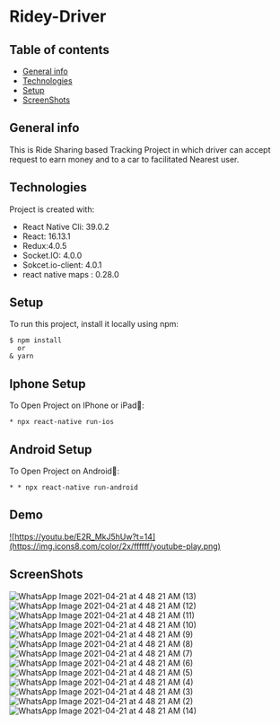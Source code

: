 # Ridey-Driver
## Table of contents
* [General info](#general-info)
* [Technologies](#technologies)
* [Setup](#setup)
* [ScreenShots](#ScreenShots)

## General info
This is Ride Sharing based Tracking Project in which driver can accept request to earn money and to  a car to facilitated  Nearest user.
	
## Technologies
Project is created with:
* React Native Cli: 39.0.2
* React: 16.13.1
* Redux:4.0.5
* Socket.IO: 4.0.0
* Sokcet.io-client: 4.0.1
* react native maps : 0.28.0
	
## Setup
To run this project, install it locally using npm:

```
$ npm install
  or
& yarn
```
## Iphone Setup
To Open Project on IPhone or iPad🍎:
```
* npx react-native run-ios
```
## Android Setup
To Open Project on Android🤖:
```
* * npx react-native run-android
```
## Demo
<a href="https://youtu.be/E2R_MkJ5hUw?t=14">![https://youtu.be/E2R_MkJ5hUw?t=14](https://img.icons8.com/color/2x/ffffff/youtube-play.png)</a>
## ScreenShots
![WhatsApp Image 2021-04-21 at 4 48 21 AM (13)](https://user-images.githubusercontent.com/47910818/115478242-2ae25180-a25f-11eb-9037-b06f3ae46403.jpeg)
![WhatsApp Image 2021-04-21 at 4 48 21 AM (12)](https://user-images.githubusercontent.com/47910818/115478252-2c137e80-a25f-11eb-8037-d57909cd36d9.jpeg)
![WhatsApp Image 2021-04-21 at 4 48 21 AM (11)](https://user-images.githubusercontent.com/47910818/115478254-2cac1500-a25f-11eb-8f0f-cb2a0760543f.jpeg)
![WhatsApp Image 2021-04-21 at 4 48 21 AM (10)](https://user-images.githubusercontent.com/47910818/115478256-2cac1500-a25f-11eb-9add-d24156be5e4d.jpeg)
![WhatsApp Image 2021-04-21 at 4 48 21 AM (9)](https://user-images.githubusercontent.com/47910818/115478257-2d44ab80-a25f-11eb-9d00-6c80ac242ac6.jpeg)
![WhatsApp Image 2021-04-21 at 4 48 21 AM (8)](https://user-images.githubusercontent.com/47910818/115478259-2d44ab80-a25f-11eb-96b7-1561a2e3369c.jpeg)
![WhatsApp Image 2021-04-21 at 4 48 21 AM (7)](https://user-images.githubusercontent.com/47910818/115478260-2ddd4200-a25f-11eb-9f5a-16140b53600d.jpeg)
![WhatsApp Image 2021-04-21 at 4 48 21 AM (6)](https://user-images.githubusercontent.com/47910818/115478261-2e75d880-a25f-11eb-89a7-00adee633221.jpeg)
![WhatsApp Image 2021-04-21 at 4 48 21 AM (5)](https://user-images.githubusercontent.com/47910818/115478262-2e75d880-a25f-11eb-8ff3-c0f02e252916.jpeg)
![WhatsApp Image 2021-04-21 at 4 48 21 AM (4)](https://user-images.githubusercontent.com/47910818/115478263-2f0e6f00-a25f-11eb-817a-002e3582161c.jpeg)
![WhatsApp Image 2021-04-21 at 4 48 21 AM (3)](https://user-images.githubusercontent.com/47910818/115478265-2f0e6f00-a25f-11eb-941b-82c941722d3c.jpeg)
![WhatsApp Image 2021-04-21 at 4 48 21 AM (2)](https://user-images.githubusercontent.com/47910818/115478266-2fa70580-a25f-11eb-8631-a55c604d158a.jpeg)
![WhatsApp Image 2021-04-21 at 4 48 21 AM (14)](https://user-images.githubusercontent.com/47910818/115478267-303f9c00-a25f-11eb-9b34-16aa40b60df5.jpeg)


